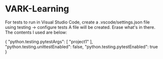 # VARK-Learning

For tests to run in Visual Studio Code, create a .vscode/settings.json file using testing -> configure tests
A file will be created. Erase what's in there. 
The contents I used are below:

{
    "python.testing.pytestArgs": [
        "project1"
    ],
    "python.testing.unittestEnabled": false,
    "python.testing.pytestEnabled": true
}
